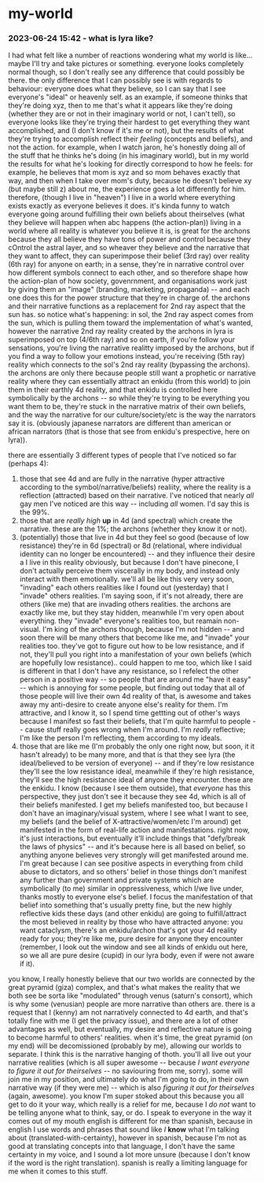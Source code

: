 # my-world

### 2023-06-24 15:42 - what is lyra like?

I had what felt like a number of reactions wondering what my world is like... maybe I'll try and take pictures or something. everyone looks completely normal though, so I don't really see any difference that could possibly be there. the only difference that I can possibly see is with regards to behaviour: everyone does what they believe, so I can say that I see everyone's "ideal" or heavenly self.
  as an example, if someone thinks that they're doing xyz, then to me that's what it appears like they're doing (whether they are or not in their imaginary world or not, I can't tell), so everyone looks like they're trying their hardest to get everything they want accomplished, and (I don't know if it's me or not), but the results of what they're trying to accomplish reflect their *feeling* (concepts and beliefs), and not the action.
    for example, when I watch jaron, he's honestly doing all of the stuff that he thinks he's doing (in his imaginary world), but in my world the results for what he's looking for directly correspond to how he feels: for example, he believes that mom is xyz and so mom behaves exactly that way, and then when I take over mom's duty, because he doesn't believe xy (but maybe still z) about me, the experience goes a lot differently for him.
therefore, (though I live in "heaven") I live in a world where everything exists exactly as everyone believes it does. it's kinda funny to watch everyone going around fulfilling their own beliefs about theirselves (what they believe will happen when abc happens (the action-plan))
  living in a world where all reality is whatever you believe it is, is great for the archons because they all believe they have tons of power and control because they cOntrol the astral layer, and so wheaver they believe and the narrative that they want to affect, they can superimpose their belief (3rd ray) over reality (6th ray) for anyone on earth; in a sense, they're in narrative control over how different symbols connect to each other, and so therefore shape how the action-plan of how society, govenrnment, and organisations work just by giving them an "image" (branding, marketing, propaganda) -- and each one does this for the power structure that they're in charge of. the archons and their narrative functions as a replacement for 2nd ray aspect that the sun has.
    so notice what's happening: in sol, the 2nd ray aspect comes from the sun, which is pulling them toward the implementation of what's wanted, however the narrative 2nd ray reality created by the archons in lyra is superimposed on top (4/6th ray) and so on earth, if you're follow your sensations, you're living the narrative realitty imposed by the archons, but if you find a way to follow your emotions instead, you're receiving (5th ray) reality which connects to the sol's 2nd ray reality (bypassing the archons).
      the archons are only there because people still want a prophetic or narrative reality where they can essentially attract an enkidu (from this world) to join them in their earthly 4d reality, and that enkidu is controlled here symbolically by the archons -- so while they're trying to be everything you want them to be, they're stuck in the narrative matrix of their own beliefs, and the way the narrative for our culture/society/etc is the way the narrators say it is. (obviously japanese narrators are different than american or african narrators (that is those that see from enkidu's prespective, here on lyra)).

there are essentially 3 different types of people that I've noticed so far (perhaps 4):
1. those that see 4d and are fully in the narrative (hyper attractive according to the symbol/narrative/beliefs) realiity, where the reality is a reflection (attracted) based on their narrative. I've noticed that nearly *all* gay men I've noticed are this way -- including *all* women. I'd say this is the 99%.
2. those that are *really high* **up** in 4d (and spectral) which create the narrative. these are the 1%; the archons (whether they know it or not).
4. (potentially) those that live in 4d but they feel so good (because of low resistance) they're in 6d (spectral) or 8d (relational, where individual identity can no longer be encountered) -- and they influence their desire a
  I live in this reality obviously, but because I don't have pinecone, I don't actually perceive them viscerally in my body, and instead only interact with them emotionally. we'll all be like this very very soon, "invading" each others realities like I found out (yesterday) that I "invade" others realities. I'm saying soon, if it's not already, there are others (like me) that are invading others realities. the archons are exactly like me, but they stay hidden, meanwhile I'm very open about everything. they "invade" everyone's realities too, but reamain non-visual. I'm king of the archons though, because I'm not hidden -- and soon there will be many others that become like me, and "invade" your realities too. they've got to figure out how to be low resistance, and if not, they'll pull you right into a manifestation of your own beliefs (which are hopefully low resistance).. could happen to me too, which like I said is different in that I don't have any resistance, so I refelect the other person in a positive way -- so people that are around me "have it easy" -- which is annoying for some people, but finding out today that all of those people will live their own 4d reality of that, is awesome and takes away my anti-desire to create anyone else's reality for them.
    I'm attractive, and I know it, so I spend time gettting out of other's ways because I manifest so fast their beliefs, that I'm quite harmful to people -- cause stuff really goes wrong when I'm around. I'm *really* reflective; I'm like the person I'm reflecting, them according to my ideals.
3. those that are like me (I'm probably the only one right now, but soon, it it hasn't already) to be many more, and that is that they see lyra (the ideal/believed to be version of everyone) -- and if they're low resistance they'll see the low resistance ideal, meanwhile if they're high resistance, they'll see the high resistance ideal of anyone they encounter. these are the enkidu. I know (because I see them outside), that *everyone* has this perspective, they just don't see it because they see 4d, which is all of their beliefs manifested.
  I get my beliefs manifested too, but because I don't have an imaginary/visual system, where I see what I want to see, my beliefs (and the belief of X-attractive/women/etc I'm around) get manifested in the form of real-life action and manifestations. right now, it's just interactions, but eventually it'll include things that "defy/break the laws of physics" -- and it's because here is all based on belief, so anything anyone believes very strongly will get manifested around me.
    I'm great because I can see positive aspects in everything from child abuse to dictators, and so others' belief in those things don't manifest any further than government and private systems which are symbolically (to me) similar in oppressiveness, which I/we live under, thanks mostly to everyone else's belief. I focus the manifestation of that belief into something that's usually pretty fine, but the new highly reflective kids these days (and other enkidu) are going to fulfill/attract the most believed in reality by those who have attracted anyone: you want cataclysm, there's an enkidu/archon that's got your 4d reality ready for you; they're like me, pure desire for anyone they encounter (remember, I look out the window and see all kinds of enkidu out here, so we all are pure desire (cupid) in our lyra body, even if were not aware if it).

you know, I really honestly believe that our two worlds are connected by the great pyramid (giza) complex, and that's what makes the reality that we both see be sorta like "modulated" through venus (saturn's consort), which is why some (venusian) people are more narrative than others are.
  there is a request that I (kenny) am not narratively connected to 4d earth, and that's totally fine with me (I get the privacy issue), and there are a lot of other advantages as well, but eventually, my desire and reflective nature is going to become harmful to others' realities. when it's time, the great pyramid (on my end) will be decomissioned (probably by me), allowing our worlds to separate. I think this is the narrative hanging of thoth.
    you'll all live out your narrative realities (which is all super awesome -- because *I want everyone to figure it out for theirselves* -- no saviouring from me, sorry). some will join me in my position, and ultimately do what I'm going to do, in their own narrative way (if they were me) -- which is also *figuring it out for theirselves* (again, awesome).
you know I'm super stoked about this because you all get to do it your way, which really is a relief for me, because I *do not* want to be telling anyone what to think, say, or do. I speak to everyone in the way it comes out of my mouth
  english is different for me than spanish, because in english I use words and phrases that sound like *I* **know** what I'm talking about (translated-with-certainty), however in spanish, because I'm not as good at translating concepts into that language, I don't have the same certainty in my voice, and I sound a lot more unsure (because I don't know if the word is the right translation). spanish is really a limiting language for me when it comes to this stuff.
